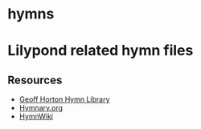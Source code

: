 hymns
=====

# Lilypond related hymn files

## Resources

* [Geoff Horton Hymn Library](http://geoffhorton.com/hymns/library.html)
* [Hymnary.org](https://hymnary.org/)
* [HymnWiki](http://www.hymnwiki.org/Main_Page)
